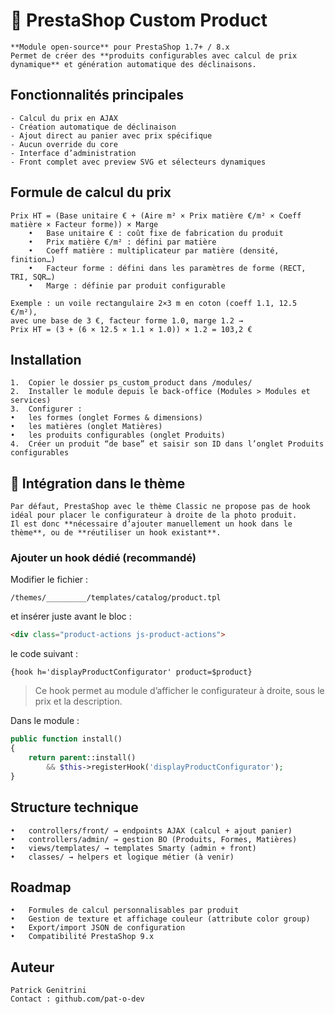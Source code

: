 # 🧩 PrestaShop Custom Product

	**Module open-source** pour PrestaShop 1.7+ / 8.x  
	Permet de créer des **produits configurables avec calcul de prix dynamique** et génération automatique des déclinaisons.


## Fonctionnalités principales

	- Calcul du prix en AJAX
	- Création automatique de déclinaison
	- Ajout direct au panier avec prix spécifique 
	- Aucun override du core
	- Interface d’administration
	- Front complet avec preview SVG et sélecteurs dynamiques


## Formule de calcul du prix
```
Prix HT = (Base unitaire € + (Aire m² × Prix matière €/m² × Coeff matière × Facteur forme)) × Marge
    •	Base unitaire € : coût fixe de fabrication du produit
	•	Prix matière €/m² : défini par matière
	•	Coeff matière : multiplicateur par matière (densité, finition…)
	•	Facteur forme : défini dans les paramètres de forme (RECT, TRI, SQR…)
	•	Marge : définie par produit configurable

Exemple : un voile rectangulaire 2×3 m en coton (coeff 1.1, 12.5 €/m²),
avec une base de 3 €, facteur forme 1.0, marge 1.2 →
Prix HT = (3 + (6 × 12.5 × 1.1 × 1.0)) × 1.2 = 103,2 €
```

## Installation
	1.	Copier le dossier ps_custom_product dans /modules/
	2.	Installer le module depuis le back-office (Modules > Modules et services)
	3.	Configurer :
	•	les formes (onglet Formes & dimensions)
	•	les matières (onglet Matières)
	•	les produits configurables (onglet Produits)
	4.	Créer un produit “de base” et saisir son ID dans l’onglet Produits configurables

## 🎨 Intégration dans le thème

    Par défaut, PrestaShop avec le thème Classic ne propose pas de hook idéal pour placer le configurateur à droite de la photo produit.  
    Il est donc **nécessaire d’ajouter manuellement un hook dans le thème**, ou de **réutiliser un hook existant**.

### Ajouter un hook dédié (recommandé)

Modifier le fichier :
```
/themes/_________/templates/catalog/product.tpl
```

et insérer juste avant le bloc :
```html
<div class="product-actions js-product-actions">
```

le code suivant :
```tpl
{hook h='displayProductConfigurator' product=$product}
```

> Ce hook permet au module d’afficher le configurateur à droite, sous le prix et la description.

Dans le module :
```php
public function install()
{
    return parent::install()
        && $this->registerHook('displayProductConfigurator');
}
```

## Structure technique
	•	controllers/front/ → endpoints AJAX (calcul + ajout panier)
	•	controllers/admin/ → gestion BO (Produits, Formes, Matières)
	•	views/templates/ → templates Smarty (admin + front)
	•	classes/ → helpers et logique métier (à venir)


## Roadmap
	•	Formules de calcul personnalisables par produit
	•	Gestion de texture et affichage couleur (attribute color group)
	•	Export/import JSON de configuration
	•	Compatibilité PrestaShop 9.x


## Auteur

	Patrick Genitrini
	Contact : github.com/pat-o-dev

